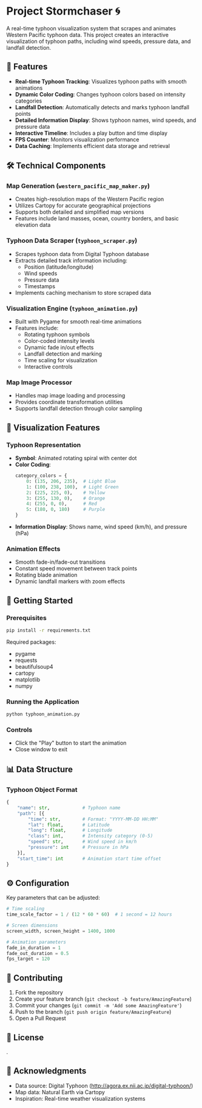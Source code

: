 # Project Stormchaser 🌀

A real-time typhoon visualization system that scrapes and animates Western Pacific typhoon data. This project creates an interactive visualization of typhoon paths, including wind speeds, pressure data, and landfall detection.

## 🌟 Features

- **Real-time Typhoon Tracking**: Visualizes typhoon paths with smooth animations
- **Dynamic Color Coding**: Changes typhoon colors based on intensity categories
- **Landfall Detection**: Automatically detects and marks typhoon landfall points
- **Detailed Information Display**: Shows typhoon names, wind speeds, and pressure data
- **Interactive Timeline**: Includes a play button and time display
- **FPS Counter**: Monitors visualization performance
- **Data Caching**: Implements efficient data storage and retrieval

## 🛠 Technical Components

### Map Generation (`western_pacific_map_maker.py`)
- Creates high-resolution maps of the Western Pacific region
- Utilizes Cartopy for accurate geographical projections
- Supports both detailed and simplified map versions
- Features include land masses, ocean, country borders, and basic elevation data

### Typhoon Data Scraper (`typhoon_scraper.py`)
- Scrapes typhoon data from Digital Typhoon database
- Extracts detailed track information including:
  - Position (latitude/longitude)
  - Wind speeds
  - Pressure data
  - Timestamps
- Implements caching mechanism to store scraped data

### Visualization Engine (`typhoon_animation.py`)
- Built with Pygame for smooth real-time animations
- Features include:
  - Rotating typhoon symbols
  - Color-coded intensity levels
  - Dynamic fade in/out effects
  - Landfall detection and marking
  - Time scaling for visualization
  - Interactive controls

### Map Image Processor
- Handles map image loading and processing
- Provides coordinate transformation utilities
- Supports landfall detection through color sampling

## 🎨 Visualization Features

### Typhoon Representation
- **Symbol**: Animated rotating spiral with center dot
- **Color Coding**:
  ```python
  category_colors = {
      0: (135, 206, 235),  # Light Blue
      1: (100, 238, 100),  # Light Green
      2: (225, 225, 0),    # Yellow
      3: (255, 130, 0),    # Orange
      4: (255, 0, 0),      # Red
      5: (180, 0, 180)     # Purple
  }
  ```
- **Information Display**: Shows name, wind speed (km/h), and pressure (hPa)

### Animation Effects
- Smooth fade-in/fade-out transitions
- Constant speed movement between track points
- Rotating blade animation
- Dynamic landfall markers with zoom effects

## 🚀 Getting Started

### Prerequisites
```bash
pip install -r requirements.txt
```

Required packages:
- pygame
- requests
- beautifulsoup4
- cartopy
- matplotlib
- numpy

### Running the Application
   ```python
   python typhoon_animation.py
   ```

### Controls
- Click the "Play" button to start the animation
- Close window to exit

## 📊 Data Structure

### Typhoon Object Format
```python
{
    "name": str,            # Typhoon name
    "path": [{
        "time": str,        # Format: "YYYY-MM-DD HH:MM"
        "lat": float,       # Latitude
        "long": float,      # Longitude
        "class": int,       # Intensity category (0-5)
        "speed": str,       # Wind speed in km/h
        "pressure": int     # Pressure in hPa
    }],
    "start_time": int       # Animation start time offset
}
```

## ⚙️ Configuration

Key parameters that can be adjusted:

```python
# Time scaling
time_scale_factor = 1 / (12 * 60 * 60)  # 1 second = 12 hours

# Screen dimensions
screen_width, screen_height = 1400, 1000

# Animation parameters
fade_in_duration = 1
fade_out_duration = 0.5
fps_target = 120
```

## 🤝 Contributing

1. Fork the repository
2. Create your feature branch (`git checkout -b feature/AmazingFeature`)
3. Commit your changes (`git commit -m 'Add some AmazingFeature'`)
4. Push to the branch (`git push origin feature/AmazingFeature`)
5. Open a Pull Request

## 📝 License

<add license section>.

## 🙏 Acknowledgments

- Data source: Digital Typhoon (http://agora.ex.nii.ac.jp/digital-typhoon/)
- Map data: Natural Earth via Cartopy
- Inspiration: Real-time weather visualization systems
